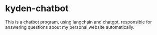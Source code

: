 # kyden-chatbot
This is a chatbot program, using langchain and chatgpt, responsible for answering questions about my personal website automatically. 
